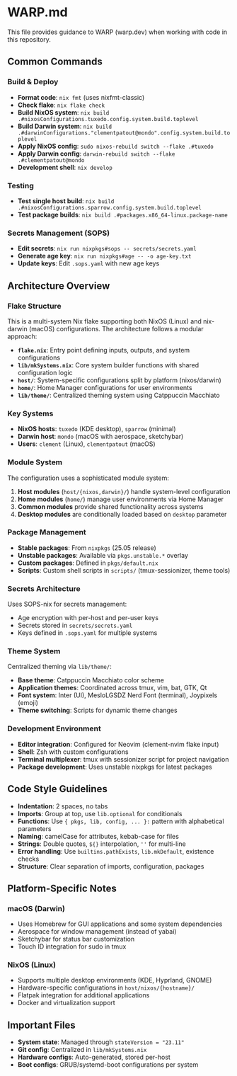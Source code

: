 # WARP.md

This file provides guidance to WARP (warp.dev) when working with code in this repository.

## Common Commands

### Build & Deploy
- **Format code**: `nix fmt` (uses nixfmt-classic)
- **Check flake**: `nix flake check`
- **Build NixOS system**: `nix build .#nixosConfigurations.tuxedo.config.system.build.toplevel`
- **Build Darwin system**: `nix build .#darwinConfigurations."clementpatout@mondo".config.system.build.toplevel`
- **Apply NixOS config**: `sudo nixos-rebuild switch --flake .#tuxedo`
- **Apply Darwin config**: `darwin-rebuild switch --flake .#clementpatout@mondo`
- **Development shell**: `nix develop`

### Testing
- **Test single host build**: `nix build .#nixosConfigurations.sparrow.config.system.build.toplevel`
- **Test package builds**: `nix build .#packages.x86_64-linux.package-name`

### Secrets Management (SOPS)
- **Edit secrets**: `nix run nixpkgs#sops -- secrets/secrets.yaml`
- **Generate age key**: `nix run nixpkgs#age -- -o age-key.txt`
- **Update keys**: Edit `.sops.yaml` with new age keys

## Architecture Overview

### Flake Structure
This is a multi-system Nix flake supporting both NixOS (Linux) and nix-darwin (macOS) configurations. The architecture follows a modular approach:

- **`flake.nix`**: Entry point defining inputs, outputs, and system configurations
- **`lib/mkSystems.nix`**: Core system builder functions with shared configuration logic
- **`host/`**: System-specific configurations split by platform (nixos/darwin)
- **`home/`**: Home Manager configurations for user environments
- **`lib/theme/`**: Centralized theming system using Catppuccin Macchiato

### Key Systems
- **NixOS hosts**: `tuxedo` (KDE desktop), `sparrow` (minimal)
- **Darwin host**: `mondo` (macOS with aerospace, sketchybar)
- **Users**: `clement` (Linux), `clementpatout` (macOS)

### Module System
The configuration uses a sophisticated module system:

1. **Host modules** (`host/{nixos,darwin}/`) handle system-level configuration
2. **Home modules** (`home/`) manage user environments via Home Manager
3. **Common modules** provide shared functionality across systems
4. **Desktop modules** are conditionally loaded based on `desktop` parameter

### Package Management
- **Stable packages**: From `nixpkgs` (25.05 release)
- **Unstable packages**: Available via `pkgs.unstable.*` overlay
- **Custom packages**: Defined in `pkgs/default.nix`
- **Scripts**: Custom shell scripts in `scripts/` (tmux-sessionizer, theme tools)

### Secrets Architecture
Uses SOPS-nix for secrets management:
- Age encryption with per-host and per-user keys
- Secrets stored in `secrets/secrets.yaml`
- Keys defined in `.sops.yaml` for multiple systems

### Theme System
Centralized theming via `lib/theme/`:
- **Base theme**: Catppuccin Macchiato color scheme
- **Application themes**: Coordinated across tmux, vim, bat, GTK, Qt
- **Font system**: Inter (UI), MesloLGSDZ Nerd Font (terminal), Joypixels (emoji)
- **Theme switching**: Scripts for dynamic theme changes

### Development Environment
- **Editor integration**: Configured for Neovim (clement-nvim flake input)
- **Shell**: Zsh with custom configurations
- **Terminal multiplexer**: tmux with sessionizer script for project navigation
- **Package development**: Uses unstable nixpkgs for latest packages

## Code Style Guidelines

- **Indentation**: 2 spaces, no tabs
- **Imports**: Group at top, use `lib.optional` for conditionals
- **Functions**: Use `{ pkgs, lib, config, ... }:` pattern with alphabetical parameters
- **Naming**: camelCase for attributes, kebab-case for files
- **Strings**: Double quotes, `${}` interpolation, `''` for multi-line
- **Error handling**: Use `builtins.pathExists`, `lib.mkDefault`, existence checks
- **Structure**: Clear separation of imports, configuration, packages

## Platform-Specific Notes

### macOS (Darwin)
- Uses Homebrew for GUI applications and some system dependencies
- Aerospace for window management (instead of yabai)
- Sketchybar for status bar customization
- Touch ID integration for sudo in tmux

### NixOS (Linux)
- Supports multiple desktop environments (KDE, Hyprland, GNOME)
- Hardware-specific configurations in `host/nixos/{hostname}/`
- Flatpak integration for additional applications
- Docker and virtualization support

## Important Files
- **System state**: Managed through `stateVersion = "23.11"`
- **Git config**: Centralized in `lib/mkSystems.nix`
- **Hardware configs**: Auto-generated, stored per-host
- **Boot configs**: GRUB/systemd-boot configurations per system